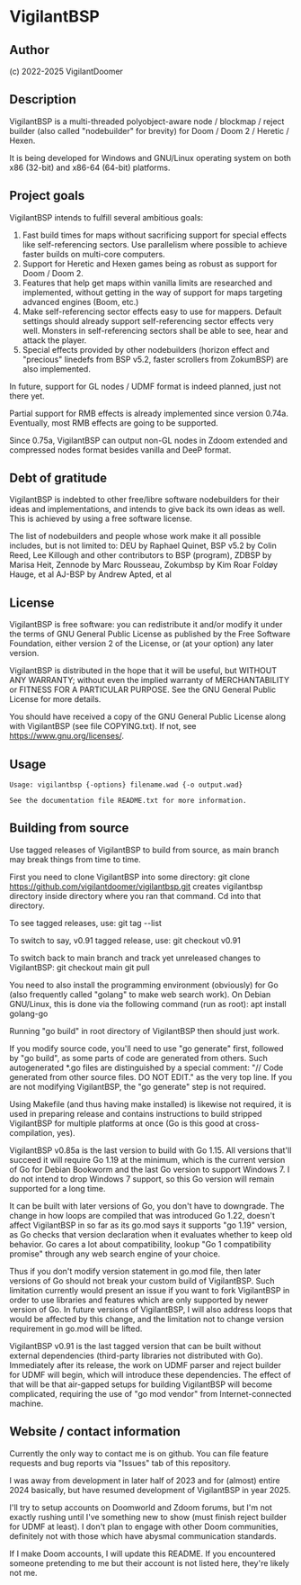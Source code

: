 # VigilantBSP

## Author
(c) 2022-2025 VigilantDoomer

## Description

VigilantBSP is a multi-threaded polyobject-aware
node / blockmap / reject builder (also called "nodebuilder" for 
brevity) for Doom / Doom 2 / Heretic / Hexen. 

It is being developed for Windows and GNU/Linux operating system on
both x86 (32-bit) and x86-64 (64-bit) platforms.

## Project goals

VigilantBSP intends to fulfill several ambitious goals:

1. Fast build times for maps without sacrificing support for 
special effects like self-referencing sectors. Use parallelism
where possible to achieve faster builds on multi-core computers.
2. Support for Heretic and Hexen games being as robust as support
for Doom / Doom 2.
3. Features that help get maps within vanilla limits are researched
and implemented, without getting in the way of support for maps 
targeting advanced engines (Boom, etc.)
4. Make self-referencing sector effects easy to use for mappers.
Default settings should already support self-referencing sector
effects very well. Monsters in self-referencing sectors shall
be able to see, hear and attack the player.
5. Special effects provided by other nodebuilders (horizon effect
and "precious" linedefs from BSP v5.2, faster scrollers from 
ZokumBSP) are also implemented.

In future, support for GL nodes / UDMF format is indeed planned,
just not there yet.

Partial support for RMB effects is already implemented since
version 0.74a. Eventually, most RMB effects are going to be
supported.

Since 0.75a, VigilantBSP can output non-GL nodes in Zdoom 
extended and compressed nodes format besides vanilla and
DeeP format. 

## Debt of gratitude

VigilantBSP is indebted to other free/libre software nodebuilders
for their ideas and implementations, and intends to give back its
own ideas as well. This is achieved by using a free software license.

The list of nodebuilders and people whose work make it all possible
includes, but is not limited to:
DEU by Raphael Quinet, 
BSP v5.2 by Colin Reed, Lee Killough and other contributors to BSP (program),
ZDBSP by Marisa Heit, 
Zennode by Marc Rousseau,
Zokumbsp by Kim Roar Foldøy Hauge, et al
AJ-BSP by Andrew Apted, et al

## License
VigilantBSP is free software: you can redistribute it
and/or modify it under the terms of GNU General Public License
as published by the Free Software Foundation, either version 2 of
the License, or (at your option) any later version.

VigilantBSP is distributed in the hope that it will be useful,
but WITHOUT ANY WARRANTY; without even the implied warranty of
MERCHANTABILITY or FITNESS FOR A PARTICULAR PURPOSE.  See the
GNU General Public License for more details.

You should have received a copy of the GNU General Public License
along with VigilantBSP (see file COPYING.txt). If not, see
<https://www.gnu.org/licenses/>.

## Usage

```
Usage: vigilantbsp {-options} filename.wad {-o output.wad}

See the documentation file README.txt for more information.

```

## Building from source

Use tagged releases of VigilantBSP to build from source,
as main branch may break things from time to time.

First you need to clone VigilantBSP into some directory:
git clone https://github.com/vigilantdoomer/vigilantbsp.git
creates vigilantbsp directory inside directory where you
ran that command. Cd into that directory.

To see tagged releases, use:
git tag --list

To switch to say, v0.91 tagged release, use:
git checkout v0.91

To switch back to main branch and track yet unreleased changes
to VigilantBSP:
git checkout main
git pull

You need to also install the programming environment (obviously)
for Go (also frequently called "golang" to make web search work).
On Debian GNU/Linux, this is done via the following command
(run as root):
apt install golang-go

Running "go build" in root directory of VigilantBSP then should
just work.

If you modify source code, you'll need to use "go generate" first,
followed by "go build", as some parts of code are generated from
others. Such autogenerated *.go files are distinguished by
a special comment:
"// Code generated from other source files. DO NOT EDIT."
as the very top line.
If you are not modifying VigilantBSP, the "go generate" step is
not required.

Using Makefile (and thus having make installed) is likewise not
required, it is used in preparing release and contains instructions
to build stripped VigilantBSP for multiple platforms at once (Go
is this good at cross-compilation, yes).

VigilantBSP v0.85a is the last version to build with Go 1.15.
All versions that'll succeed it will require Go 1.19 at the minimum,
which is the current version of Go for Debian Bookworm and
the last Go version to support Windows 7. I do not intend
to drop Windows 7 support, so this Go version will remain
supported for a long time.

It can be built with later versions of Go, you don't have to
downgrade. The change in how loops are compiled that was introduced
Go 1.22, doesn't affect VigilantBSP in so far as its go.mod says
it supports "go 1.19" version, as Go checks that version declaration
when it evaluates whether to keep old behavior. Go cares a lot about
compatibility, lookup "Go 1 compatibility promise" through any web
search engine of your choice.

Thus if you don't modify version statement in go.mod file, then later
versions of Go should not break your custom build of VigilantBSP.
Such limitation currently would present an issue if you want to
fork VigilantBSP in order to use libraries and features which are
only supported by newer version of Go. In future versions of
VigilantBSP, I will also address loops that would be affected by
this change, and the limitation not to change version requirement
in go.mod will be lifted.

VigilantBSP v0.91 is the last tagged version that can be built
without external dependencies (third-party libraries not distributed
with Go). Immediately after its release, the work on UDMF parser and
reject builder for UDMF will begin, which will introduce these
dependencies. The effect of that will be that air-gapped setups for
building VigilantBSP will become complicated, requiring the use of
"go mod vendor" from Internet-connected machine.

## Website / contact information

Currently the only way to contact me is on github. You can file
feature requests and bug reports via "Issues" tab of this repository.

I was away from development in later half of 2023 and for (almost) entire
2024 basically, but have resumed development of VigilantBSP in year 2025.

I'll try to setup accounts on Doomworld and Zdoom forums, but I'm not exactly
rushing until I've something new to show (must finish reject builder for UDMF
at least). I don't plan to engage with other Doom communities, definitely not
with those which have abysmal communication standards.

If I make Doom accounts, I will update this README. If you encountered someone
pretending to me but their account is not listed here, they're likely not me.
